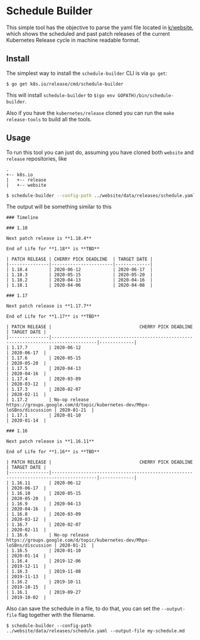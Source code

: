 # Schedule Builder

This simple tool has the objective to parse the yaml file located in
[k/website](https://github.com/kubernetes/website/blob/main/data/releases/schedule.yaml),
which shows the scheduled and past patch releases of the current Kubernetes
Release cycle in machine readable format.

## Install

The simplest way to install the `schedule-builder` CLI is via `go get`:

```
$ go get k8s.io/release/cmd/schedule-builder
```

This will install `schedule-builder` to `$(go env GOPATH)/bin/schedule-builder`.

Also if you have the `kubernetes/release` cloned you can run the `make release-tools` to build all the tools.

## Usage

To run this tool you can just do, assuming you have cloned both `website` and `release` repositories, like

```
.
+-- k8s.io
|   +-- release
|   +-- website
```

```bash
$ schedule-builder --config-path ../website/data/releases/schedule.yaml
```

The output will be something similar to this

```
### Timeline

### 1.18

Next patch release is **1.18.4**

End of Life for **1.18** is **TBD**

| PATCH RELEASE | CHERRY PICK DEADLINE  | TARGET DATE |
|---------------|-----------------------|-------------|
| 1.18.4        | 2020-06-12            | 2020-06-17  |
| 1.18.3        | 2020-05-15            | 2020-05-20  |
| 1.18.2        | 2020-04-13            | 2020-04-16  |
| 1.18.1        | 2020-04-06            | 2020-04-08  |

### 1.17

Next patch release is **1.17.7**

End of Life for **1.17** is **TBD**

| PATCH RELEASE |                                 CHERRY PICK DEADLINE                                  | TARGET DATE |
|---------------|---------------------------------------------------------------------------------------|-------------|
| 1.17.7        | 2020-06-12                                                                            | 2020-06-17  |
| 1.17.6        | 2020-05-15                                                                            | 2020-05-20  |
| 1.17.5        | 2020-04-13                                                                            | 2020-04-16  |
| 1.17.4        | 2020-03-09                                                                            | 2020-03-12  |
| 1.17.3        | 2020-02-07                                                                            | 2020-02-11  |
| 1.17.2        | No-op release https://groups.google.com/d/topic/kubernetes-dev/Mhpx-loSBns/discussion | 2020-01-21  |
| 1.17.1        | 2020-01-10                                                                            | 2020-01-14  |

### 1.16

Next patch release is **1.16.11**

End of Life for **1.16** is **TBD**

| PATCH RELEASE |                                 CHERRY PICK DEADLINE                                  | TARGET DATE |
|---------------|---------------------------------------------------------------------------------------|-------------|
| 1.16.11       | 2020-06-12                                                                            | 2020-06-17  |
| 1.16.10       | 2020-05-15                                                                            | 2020-05-20  |
| 1.16.9        | 2020-04-13                                                                            | 2020-04-16  |
| 1.16.8        | 2020-03-09                                                                            | 2020-03-12  |
| 1.16.7        | 2020-02-07                                                                            | 2020-02-11  |
| 1.16.6        | No-op release https://groups.google.com/d/topic/kubernetes-dev/Mhpx-loSBns/discussion | 2020-01-21  |
| 1.16.5        | 2020-01-10                                                                            | 2020-01-14  |
| 1.16.4        | 2019-12-06                                                                            | 2019-12-11  |
| 1.16.3        | 2019-11-08                                                                            | 2019-11-13  |
| 1.16.2        | 2019-10-11                                                                            | 2019-10-15  |
| 1.16.1        | 2019-09-27                                                                            | 2019-10-02  |
```

Also can save the schedule in a file, to do that, you can set the `--output-file` flag together with the filename.

```
$ schedule-builder --config-path ../website/data/releases/schedule.yaml --output-file my-schedule.md
```
